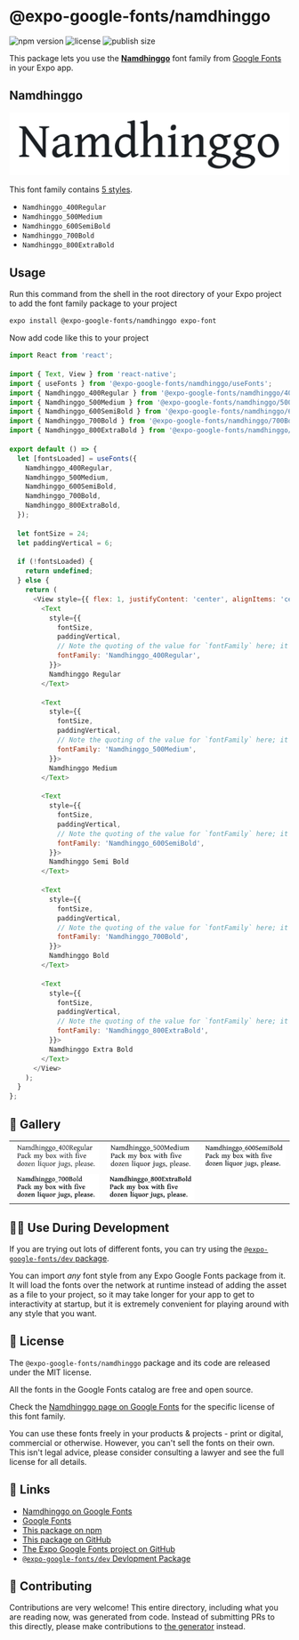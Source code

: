 # @expo-google-fonts/namdhinggo

![npm version](https://flat.badgen.net/npm/v/@expo-google-fonts/namdhinggo)
![license](https://flat.badgen.net/github/license/expo/google-fonts)
![publish size](https://flat.badgen.net/packagephobia/install/@expo-google-fonts/namdhinggo)

This package lets you use the [**Namdhinggo**](https://fonts.google.com/specimen/Namdhinggo) font family from [Google Fonts](https://fonts.google.com/) in your Expo app.

## Namdhinggo

![Namdhinggo](./font-family.png)

This font family contains [5 styles](#-gallery).

- `Namdhinggo_400Regular`
- `Namdhinggo_500Medium`
- `Namdhinggo_600SemiBold`
- `Namdhinggo_700Bold`
- `Namdhinggo_800ExtraBold`

## Usage

Run this command from the shell in the root directory of your Expo project to add the font family package to your project
```sh
expo install @expo-google-fonts/namdhinggo expo-font
```

Now add code like this to your project
```js
import React from 'react';

import { Text, View } from 'react-native';
import { useFonts } from '@expo-google-fonts/namdhinggo/useFonts';
import { Namdhinggo_400Regular } from '@expo-google-fonts/namdhinggo/400Regular';
import { Namdhinggo_500Medium } from '@expo-google-fonts/namdhinggo/500Medium';
import { Namdhinggo_600SemiBold } from '@expo-google-fonts/namdhinggo/600SemiBold';
import { Namdhinggo_700Bold } from '@expo-google-fonts/namdhinggo/700Bold';
import { Namdhinggo_800ExtraBold } from '@expo-google-fonts/namdhinggo/800ExtraBold';

export default () => {
  let [fontsLoaded] = useFonts({
    Namdhinggo_400Regular,
    Namdhinggo_500Medium,
    Namdhinggo_600SemiBold,
    Namdhinggo_700Bold,
    Namdhinggo_800ExtraBold,
  });

  let fontSize = 24;
  let paddingVertical = 6;

  if (!fontsLoaded) {
    return undefined;
  } else {
    return (
      <View style={{ flex: 1, justifyContent: 'center', alignItems: 'center' }}>
        <Text
          style={{
            fontSize,
            paddingVertical,
            // Note the quoting of the value for `fontFamily` here; it expects a string!
            fontFamily: 'Namdhinggo_400Regular',
          }}>
          Namdhinggo Regular
        </Text>

        <Text
          style={{
            fontSize,
            paddingVertical,
            // Note the quoting of the value for `fontFamily` here; it expects a string!
            fontFamily: 'Namdhinggo_500Medium',
          }}>
          Namdhinggo Medium
        </Text>

        <Text
          style={{
            fontSize,
            paddingVertical,
            // Note the quoting of the value for `fontFamily` here; it expects a string!
            fontFamily: 'Namdhinggo_600SemiBold',
          }}>
          Namdhinggo Semi Bold
        </Text>

        <Text
          style={{
            fontSize,
            paddingVertical,
            // Note the quoting of the value for `fontFamily` here; it expects a string!
            fontFamily: 'Namdhinggo_700Bold',
          }}>
          Namdhinggo Bold
        </Text>

        <Text
          style={{
            fontSize,
            paddingVertical,
            // Note the quoting of the value for `fontFamily` here; it expects a string!
            fontFamily: 'Namdhinggo_800ExtraBold',
          }}>
          Namdhinggo Extra Bold
        </Text>
      </View>
    );
  }
};

```

## 🔡 Gallery


||||
|-|-|-|
|![Namdhinggo_400Regular](.//400Regular/Namdhinggo_400Regular.ttf.png)|![Namdhinggo_500Medium](.//500Medium/Namdhinggo_500Medium.ttf.png)|![Namdhinggo_600SemiBold](.//600SemiBold/Namdhinggo_600SemiBold.ttf.png)||
|![Namdhinggo_700Bold](.//700Bold/Namdhinggo_700Bold.ttf.png)|![Namdhinggo_800ExtraBold](.//800ExtraBold/Namdhinggo_800ExtraBold.ttf.png)|||


## 👩‍💻 Use During Development

If you are trying out lots of different fonts, you can try using the [`@expo-google-fonts/dev` package](https://github.com/freeboub/google-fonts/tree/master/font-packages/dev#readme).

You can import *any* font style from any Expo Google Fonts package from it. It will load the fonts
over the network at runtime instead of adding the asset as a file to your project, so it may take longer
for your app to get to interactivity at startup, but it is extremely convenient
for playing around with any style that you want.

## 📖 License

The `@expo-google-fonts/namdhinggo` package and its code are released under the MIT license.

All the fonts in the Google Fonts catalog are free and open source.

Check the [Namdhinggo page on Google Fonts](https://fonts.google.com/specimen/Namdhinggo) for the specific license of this font family.

You can use these fonts freely in your products & projects - print or digital, commercial or otherwise. However, you can't sell the fonts on their own. This isn't legal advice, please consider consulting a lawyer and see the full license for all details.

## 🔗 Links

- [Namdhinggo on Google Fonts](https://fonts.google.com/specimen/Namdhinggo)
- [Google Fonts](https://fonts.google.com/)
- [This package on npm](https://www.npmjs.com/package/@expo-google-fonts/namdhinggo)
- [This package on GitHub](https://github.com/freeboub/google-fonts/tree/master/font-packages/namdhinggo)
- [The Expo Google Fonts project on GitHub](https://github.com/freeboub/google-fonts)
- [`@expo-google-fonts/dev` Devlopment Package](https://github.com/freeboub/google-fonts/tree/master/font-packages/dev)

## 🤝 Contributing

Contributions are very welcome! This entire directory, including what you are reading now, was generated from code. Instead of submitting PRs to this directly, please make contributions to [the generator](https://github.com/freeboub/google-fonts/tree/master/packages/generator) instead.
